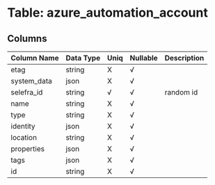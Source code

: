 # Table: azure_automation_account

## Columns 

|  Column Name   |  Data Type  | Uniq | Nullable | Description | 
|  ----  | ----  | ----  | ----  | ---- | 
| etag | string | X | √ |  | 
| system_data | json | X | √ |  | 
| selefra_id | string | √ | √ | random id | 
| name | string | X | √ |  | 
| type | string | X | √ |  | 
| identity | json | X | √ |  | 
| location | string | X | √ |  | 
| properties | json | X | √ |  | 
| tags | json | X | √ |  | 
| id | string | X | √ |  | 


